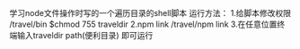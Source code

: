 学习node文件操作时写的一个遍历目录的shell脚本
运行方法：
1.给脚本修改权限
/travel/bin $chmod 755 traveldir
2.npm link
/travel/npm link
3.在任意位置终端输入traveldir path(便利目录) 即可运行